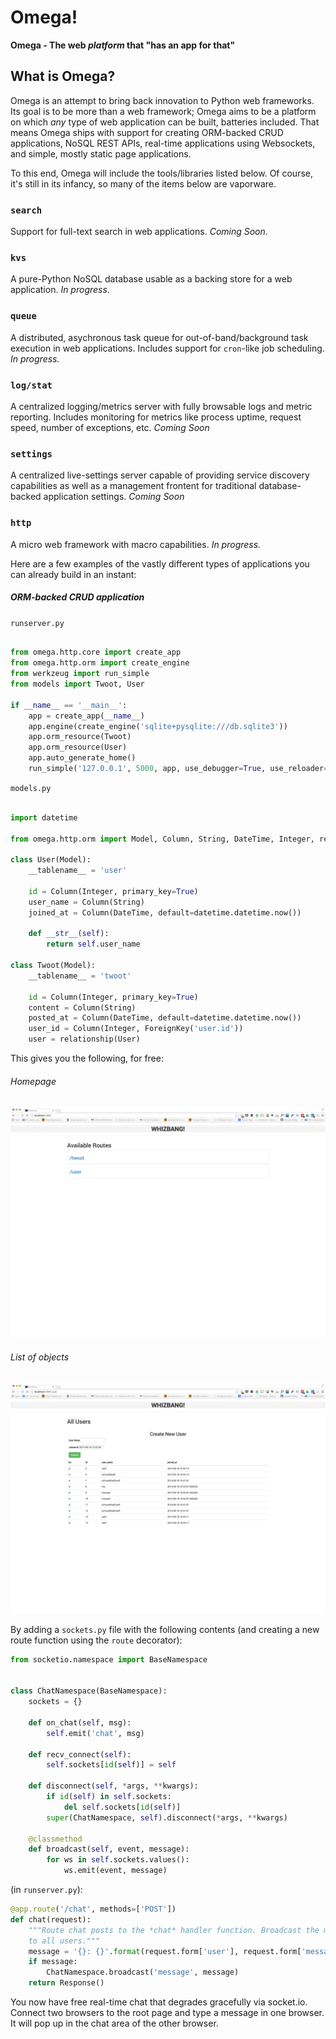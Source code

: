 # Omega!

**Omega - The web *platform* that "has an app for that"**

## What is Omega?

Omega is an attempt to bring back innovation to Python web frameworks. Its
goal is to be more than a web framework; Omega aims to be a platform
on which *any* type of web application can be built, batteries included.
That means Omega ships with support for creating ORM-backed CRUD
applications, NoSQL REST APIs, real-time applications using Websockets, and
simple, mostly static page applications.

To this end, Omega will include the tools/libraries listed below. Of course,
it's still in its infancy, so many of the items below are vaporware.

### `search`

Support for full-text search in web applications. *Coming Soon*.

### `kvs`

A pure-Python NoSQL database usable as a backing store for a web application.
*In progress*.

### `queue`

A distributed, asychronous task queue for out-of-band/background task execution in web
applications. Includes support for `cron`-like job scheduling. *In progress.*

### `log/stat`

A centralized logging/metrics server with fully browsable logs and metric
reporting. Includes monitoring for metrics like process uptime, request speed,
number of exceptions, etc. *Coming Soon*

### `settings`

A centralized live-settings server capable of providing service discovery
capabilities as well as a management frontent for traditional database-backed
application settings. *Coming Soon*

### `http`

A micro web framework with macro capabilities. *In progress.*

Here are a few examples of the vastly different types of applications you can already 
build in an instant:

##### ORM-backed CRUD application

`runserver.py`

```python

from omega.http.core import create_app
from omega.http.orm import create_engine
from werkzeug import run_simple
from models import Twoot, User

if __name__ == '__main__':
    app = create_app(__name__)
    app.engine(create_engine('sqlite+pysqlite:///db.sqlite3'))
    app.orm_resource(Twoot)
    app.orm_resource(User)
    app.auto_generate_home()
    run_simple('127.0.0.1', 5000, app, use_debugger=True, use_reloader=True)

```

`models.py`

```python

import datetime

from omega.http.orm import Model, Column, String, DateTime, Integer, relationship, ForeignKey

class User(Model):
    __tablename__ = 'user'

    id = Column(Integer, primary_key=True)
    user_name = Column(String)
    joined_at = Column(DateTime, default=datetime.datetime.now())

    def __str__(self):
        return self.user_name

class Twoot(Model):
    __tablename__ = 'twoot'

    id = Column(Integer, primary_key=True)
    content = Column(String)
    posted_at = Column(DateTime, default=datetime.datetime.now())
    user_id = Column(Integer, ForeignKey('user.id'))
    user = relationship(User)

```

This gives you the following, for free:

###### Homepage

![Home page shot](/images/home.png)

###### List of objects

![Resources shot](/images/resources.png)

By adding a `sockets.py` file with the following contents (and creating a new
route function using the `route` decorator):

```python
from socketio.namespace import BaseNamespace


class ChatNamespace(BaseNamespace):
    sockets = {}

    def on_chat(self, msg):
        self.emit('chat', msg)

    def recv_connect(self):
        self.sockets[id(self)] = self

    def disconnect(self, *args, **kwargs):
        if id(self) in self.sockets:
            del self.sockets[id(self)]
        super(ChatNamespace, self).disconnect(*args, **kwargs)

    @classmethod
    def broadcast(self, event, message):
        for ws in self.sockets.values():
            ws.emit(event, message)
```

(in `runserver.py`):

```python
@app.route('/chat', methods=['POST'])
def chat(request):
    """Route chat posts to the *chat* handler function. Broadcast the message
    to all users."""
    message = '{}: {}'.format(request.form['user'], request.form['message'])
    if message:
        ChatNamespace.broadcast('message', message)
    return Response()
```

You now have free real-time chat that degrades gracefully via socket.io. Connect
two browsers to the root page and type a message in one browser. It will pop up
in the chat area of the other browser.
